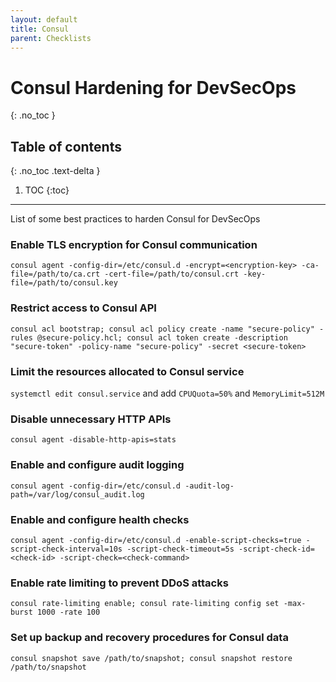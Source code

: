```yaml
---
layout: default
title: Consul
parent: Checklists
---
```


# Consul Hardening for DevSecOps
{: .no_toc }

## Table of contents
{: .no_toc .text-delta }

1. TOC
{:toc}

---

<span class="d-inline-block p-2 mr-1 v-align-middle bg-green-000"></span>List of some best practices to harden Consul for DevSecOps


### Enable TLS encryption for Consul communication	


```
consul agent -config-dir=/etc/consul.d -encrypt=<encryption-key> -ca-file=/path/to/ca.crt -cert-file=/path/to/consul.crt -key-file=/path/to/consul.key
```


### Restrict access to Consul API



```
consul acl bootstrap; consul acl policy create -name "secure-policy" -rules @secure-policy.hcl; consul acl token create -description "secure-token" -policy-name "secure-policy" -secret <secure-token>
```


### Limit the resources allocated to Consul service	


`systemctl edit consul.service` and add `CPUQuota=50%` and `MemoryLimit=512M`


### Disable unnecessary HTTP APIs


```
consul agent -disable-http-apis=stats
```


### Enable and configure audit logging

```
consul agent -config-dir=/etc/consul.d -audit-log-path=/var/log/consul_audit.log
```



### Enable and configure health checks


```
consul agent -config-dir=/etc/consul.d -enable-script-checks=true -script-check-interval=10s -script-check-timeout=5s -script-check-id=<check-id> -script-check=<check-command>
```




### Enable rate limiting to prevent DDoS attacks	

```
consul rate-limiting enable; consul rate-limiting config set -max-burst 1000 -rate 100
```




### Set up backup and recovery procedures for Consul data		


```
consul snapshot save /path/to/snapshot; consul snapshot restore /path/to/snapshot
```



